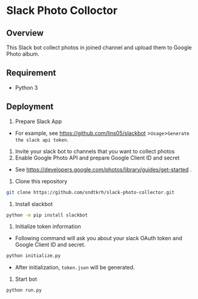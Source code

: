 # Slack Photo Colloctor

## Overview
This Slack bot collect photos in joined channel and upload them to Google Photo album.

## Requirement
- Python 3

## Deployment
1. Prepare Slack App
  - For example, see https://github.com/lins05/slackbot >`Usage`>`Generate the slack api token`.
1. Invite your slack bot to channels that you want to collect photos
1. Enable Google Photo API and prepare Google Client ID and secret
  - See https://developers.google.com/photos/library/guides/get-started .
1. Clone this repository
  ```bash
  git clone https://github.com/sndtkrh/slack-photo-collector.git
  ```
1. Install slackbot
  ```bash
  python -m pip install slackbot
  ```
1. Initialize token information
  - Following command will ask you about your slack OAuth token and Google Client ID and secret.
  ```bash
  python initialize.py
  ```
  - After initialization, `token.json` will be generated.
1. Start bot
  ```bash
  python run.py
  ```

